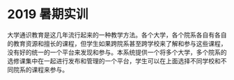 # 2019 暑期实训
大学通识教育是这几年流行起来的一种教学方法。各个大学，各个院系各自有各自的教育资源和擅长的课程，但学生如果跨院系甚至跨学校来了解和参与这些课程，没有好的统一的一个平台来发现和参与。本系统提供一个将多个大学，多个院系的选修课集中在一起进行发布和管理的一个平台，学生可以在上面选择不同学校和不同院系的课程来参与。
